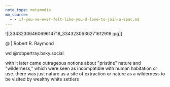 ```yaml
---
note_type: metamedia
mm_source:
  - - if-you-ve-ever-felt-like-you-d-love-to-join-a-spac.md
---
```


![[3343230646069614718_3343230636271612919.jpg]]

@ | Robert R. Raymond

wd @robpertray.bsky.social

with it later came outrageous notions
about "pristine" nature and
"wilderness," which were seen as
incompatible with human habitation or
use. there was just nature as a site of
extraction or nature as a wilderness to
be visited by wealthy white settlers

